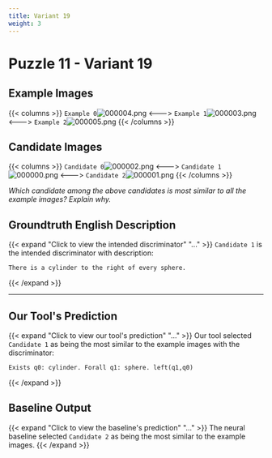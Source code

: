 ```yaml
---
title: Variant 19
weight: 3
---
```


# Puzzle 11 - Variant 19

## Example Images
{{< columns >}}
`Example 0`![000004.png](/clevr-variants/alternation/fovariant-19/render/images/CLEVR_val_000004.png)
<--->
`Example 1`![000003.png](/clevr-variants/alternation/fovariant-19/render/images/CLEVR_val_000003.png)
<--->
`Example 2`![000005.png](/clevr-variants/alternation/fovariant-19/render/images/CLEVR_val_000005.png)
{{< /columns >}}

## Candidate Images
{{< columns >}}
`Candidate 0`![000002.png](/clevr-variants/alternation/fovariant-19/render/images/CLEVR_val_000002.png)
<--->
`Candidate 1`![000000.png](/clevr-variants/alternation/fovariant-19/render/images/CLEVR_val_000000.png)
<--->
`Candidate 2`![000001.png](/clevr-variants/alternation/fovariant-19/render/images/CLEVR_val_000001.png)
{{< /columns >}}

*Which candidate among the above candidates is most similar to all the example images? Explain why.*

## Groundtruth English Description

{{< expand "Click to view the intended discriminator" "..." >}}
`Candidate 1` is the intended discriminator with description:
```plaintext 
There is a cylinder to the right of every sphere.
```
{{< /expand >}}

---



## Our Tool's Prediction

{{< expand "Click to view our tool's prediction" "..." >}}
Our tool selected `Candidate 1` as being the most similar to the example images with the discriminator:
```plaintext
Exists q0: cylinder. Forall q1: sphere. left(q1,q0)
```
{{< /expand >}}



## Baseline Output

{{< expand "Click to view the baseline's prediction" "..." >}}
The neural baseline selected `Candidate 2` as being the most similar to the example images.
{{< /expand >}}

